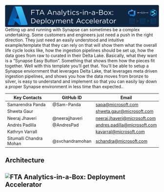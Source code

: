 ## <img src="Assets/images/ftaanalyticsinabox.png" alt="FTA Analytics-in-a-Box: Deployment Accelerator" style="float: left; margin-right:10px;" />

Getting up and running with Synapse can sometimes be a complex undertaking. Some customers and engineers just need a push in the right direction. They just need an easily understood and intuitive example/template that they can rely on that will show them what the overall life cycle looks like, how the ingestion pipelines should be set up, how the data goes from raw to curated in their Delta Lake. Basically, what they want is a “Synapse Easy Button”. Something that shows them how the pieces fit together. Well with this template you’ll get that. You’ll be able to setup a Synapse enviornment that leverages Delta Lake, that leverages meta driven ingestion pipelines, and shows you how the data moves from bronze to silver, is easy to understand and implement so that you can easily lay down a proper Synapse environment in less time than expected..


| Key Contacts | GitHub ID | Email |
|--------------|------|-----------|
| Samarendra Panda | @Sam-Panda | sapa@microsoft.com | 
| Shweta Gaur | | shweta.gaur@microsoft.com | 
| Neeraj Jhaveri | @neerajjhaveri | neeraj.jhaveri@microsoft.com | 
| Andrés Padilla | @AndresPad | andres.padilla@microsoft.com | 
| Kathryn Varrall | | kavarral@microsoft.com | 
| Situmalli Chandra Mohan | @svchandramohan | schandra@microsoft.com | 

## Architecture

## <img src="https://learn.microsoft.com/en-us/azure/architecture/example-scenario/dataplate2e/media/azure-analytics-end-to-end.png" alt="FTA Analytics-in-a-Box: Deployment Accelerator" style="float: left; margin-right:10px;" />
